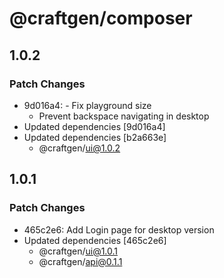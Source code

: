 # @craftgen/composer

## 1.0.2

### Patch Changes

- 9d016a4: - Fix playground size
  - Prevent backspace navigating in desktop
- Updated dependencies [9d016a4]
- Updated dependencies [b2a663e]
  - @craftgen/ui@1.0.2

## 1.0.1

### Patch Changes

- 465c2e6: Add Login page for desktop version
- Updated dependencies [465c2e6]
  - @craftgen/ui@1.0.1
  - @craftgen/api@0.1.1
